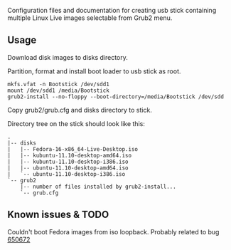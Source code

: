 Configuration files and documentation for creating usb stick
containing multiple Linux Live images selectable from Grub2 menu.

## Usage

Download disk images to disks directory.

Partition, format and install boot loader to usb stick as root.

    mkfs.vfat -n Bootstick /dev/sdd1
    mount /dev/sdd1 /media/Bootstick
    grub2-install --no-floppy --boot-directory=/media/Bootstick /dev/sdd

Copy grub2/grub.cfg and disks directory to stick.

Directory tree on the stick should look like this:

    .
    |-- disks
    |   |-- Fedora-16-x86_64-Live-Desktop.iso
    |   |-- kubuntu-11.10-desktop-amd64.iso
    |   |-- kubuntu-11.10-desktop-i386.iso
    |   |-- ubuntu-11.10-desktop-amd64.iso
    |   `-- ubuntu-11.10-desktop-i386.iso
    `-- grub2
        |-- number of files installed by grub2-install...
        `-- grub.cfg

## Known issues & TODO

Couldn't boot Fedora images from iso loopback. Probably related to bug [650672][rh650672]

[rh650672]: https://bugzilla.redhat.com/show_bug.cgi?id=650672

